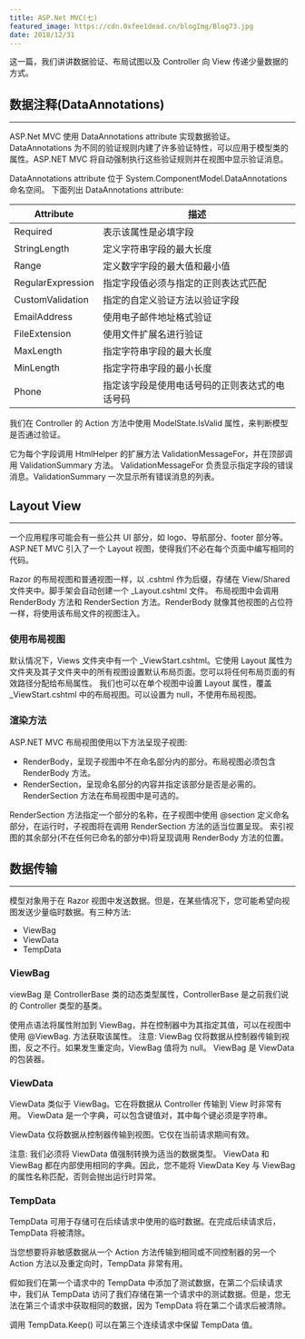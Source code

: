 ```yaml
---
title: ASP.Net MVC(七)
featured_image: https://cdn.0xfee1dead.cn/blogImg/Blog73.jpg
date: 2018/12/31
---
```


这一篇，我们讲讲数据验证、布局试图以及 Controller 向 View 传递少量数据的方式。

## 数据注释(DataAnnotations)
***  
ASP.Net MVC 使用 DataAnnotations attribute 实现数据验证。
DataAnnotations 为不同的验证规则内建了许多验证特性，可以应用于模型类的属性。ASP.NET MVC 将自动强制执行这些验证规则并在视图中显示验证消息。

DataAnnotations attribute 位于 System.ComponentModel.DataAnnotations 命名空间。
下面列出 DataAnnotations attribute: 

| Attribute         | 描述                                           |
|-------------------|----------------------------------------------|
| Required          | 表示该属性是必填字段                           |
| StringLength      | 定义字符串字段的最大长度                       |
| Range             | 定义数字字段的最大值和最小值                   |
| RegularExpression | 指定字段值必须与指定的正则表达式匹配           |
| CustomValidation  | 指定的自定义验证方法以验证字段                 |
| EmailAddress      | 使用电子邮件地址格式验证                       |
| FileExtension     | 使用文件扩展名进行验证                         |
| MaxLength         | 指定字符串字段的最大长度                       |
| MinLength         | 指定字符串字段的最小长度                       |
| Phone             | 指定该字段是使用电话号码的正则表达式的电话号码 |

我们在 Controller 的 Action 方法中使用 ModelState.IsValid 属性，来判断模型是否通过验证。

它为每个字段调用 HtmlHelper 的扩展方法 ValidationMessageFor，并在顶部调用 ValidationSummary 方法。
ValidationMessageFor 负责显示指定字段的错误消息。ValidationSummary 一次显示所有错误消息的列表。

## Layout View
***  
一个应用程序可能会有一些公共 UI 部分，如 logo、导航部分、footer 部分等。ASP.NET MVC 引入了一个 Layout 视图，使得我们不必在每个页面中编写相同的代码。

Razor 的布局视图和普通视图一样，以 .cshtml 作为后缀，存储在 View/Shared 文件夹中。脚手架会自动创建一个 _Layout.cshtml 文件。
布局视图中会调用 RenderBody 方法和 RenderSection 方法。RenderBody 就像其他视图的占位符一样，将使用该布局文件的视图注入。

### 使用布局视图
默认情况下，Views 文件夹中有一个 _ViewStart.cshtml。它使用 Layout 属性为文件夹及其子文件夹中的所有视图设置默认布局页面。您可以将任何布局页面的有效路径分配给布局属性。
我们也可以在单个视图中设置 Layout 属性，覆盖 _ViewStart.cshtml 中的布局视图。可以设置为 null，不使用布局视图。

### 渲染方法
ASP.NET MVC 布局视图使用以下方法呈现子视图: 
- RenderBody，呈现子视图中不在命名部分内的部分。布局视图必须包含 RenderBody 方法。
- RenderSection，呈现命名部分的内容并指定该部分是否是必需的。RenderSection 方法在布局视图中是可选的。

RenderSection 方法指定一个部分的名称，在子视图中使用 @section 定义命名部分，在运行时，子视图将在调用 RenderSection 方法的适当位置呈现。
索引视图的其余部分(不在任何已命名的部分中)将呈现调用 RenderBody 方法的位置。

## 数据传输
***  
模型对象用于在 Razor 视图中发送数据。但是，在某些情况下，您可能希望向视图发送少量临时数据。有三种方法: 
- ViewBag
- ViewData
- TempData

### ViewBag
viewBag 是 ControllerBase 类的动态类型属性，ControllerBase 是之前我们说的 Controller 类型的基类。

使用点语法将属性附加到 ViewBag，并在控制器中为其指定其值，可以在视图中使用 @ViewBag. 方法获取该属性。
注意: ViewBag 仅将数据从控制器传输到视图，反之不行。如果发生重定向，ViewBag 值将为 null。
ViewBag 是 ViewData 的包装器。

### ViewData
ViewData 类似于 ViewBag。它在将数据从 Controller 传输到 View 时非常有用。
ViewData 是一个字典，可以包含键值对，其中每个键必须是字符串。

ViewData 仅将数据从控制器传输到视图。它仅在当前请求期间有效。

注意: 我们必须将 ViewData 值强制转换为适当的数据类型。
ViewData 和 ViewBag 都在内部使用相同的字典。因此，您不能将 ViewData Key 与 ViewBag 的属性名称匹配，否则会抛出运行时异常。

### TempData
TempData 可用于存储可在后续请求中使用的临时数据。在完成后续请求后，TempData 将被清除。

当您想要将非敏感数据从一个 Action 方法传输到相同或不同控制器的另一个 Action 方法以及重定向时，TempData 非常有用。

假如我们在第一个请求中的 TempData 中添加了测试数据，在第二个后续请求中，我们从 TempData 访问了我们存储在第一个请求中的测试数据。但是，您无法在第三个请求中获取相同的数据，因为 TempData 将在第二个请求后被清除。

调用 TempData.Keep() 可以在第三个连续请求中保留 TempData 值。